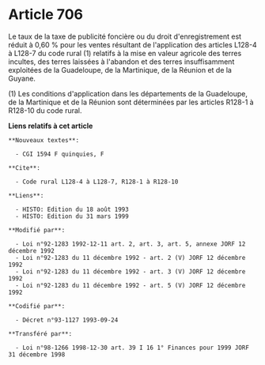 # Article 706

Le taux de la taxe de publicité foncière ou du droit d'enregistrement est réduit à 0,60 % pour les ventes résultant de
l'application des articles L128-4 à L128-7 du code rural (1) relatifs à la mise en valeur agricole des terres incultes, des
terres laissées à l'abandon et des terres insuffisamment exploitées de la Guadeloupe, de la Martinique, de la Réunion et de
la Guyane.

(1) Les conditions d'application dans les départements de la Guadeloupe, de la Martinique et de la Réunion sont déterminées
par les articles R128-1 à R128-10 du code rural.

**Liens relatifs à cet article**

	**Nouveaux textes**:

	  - CGI 1594 F quinquies, F

	**Cite**:

	  - Code rural L128-4 à L128-7, R128-1 à R128-10

	**Liens**:

	  - HISTO: Edition du 18 août 1993
	  - HISTO: Edition du 31 mars 1999

	**Modifié par**:

	  - Loi n°92-1283 1992-12-11 art. 2, art. 3, art. 5, annexe JORF 12 décembre 1992
	  - Loi n°92-1283 du 11 décembre 1992 - art. 2 (V) JORF 12 décembre 1992
	  - Loi n°92-1283 du 11 décembre 1992 - art. 3 (V) JORF 12 décembre 1992
	  - Loi n°92-1283 du 11 décembre 1992 - art. 5 (V) JORF 12 décembre 1992

	**Codifié par**:

	  - Décret n°93-1127 1993-09-24

	**Transféré par**:

	  - Loi n°98-1266 1998-12-30 art. 39 I 16 1° Finances pour 1999 JORF 31 décembre 1998
